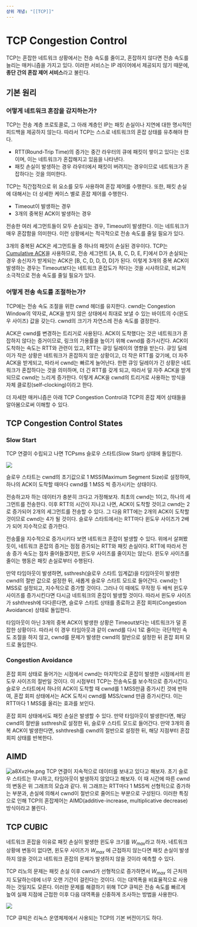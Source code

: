 ```yaml
---
상위 개념: "[[TCP]]"
---
```

# TCP Congestion Control
TCP는 혼잡한 네트워크 상황에서는 전송 속도를 줄이고, 혼잡하지 않다면 전송 속도를 늘리는 매커니즘을 가지고 있다. 이러한 서비스는 IP 레이어에서 제공되지 않기 때문에, **종단 간의 혼잡 제어 서비스**라고 불린다.

## 기본 원리

### 어떻게 네트워크 혼잡을 감지하는가?
TCP는 전송 계층 프로토콜로, 그 아래 계층인 IP는 패킷 손실이나 지연에 대한 명시적인 피드백을 제공하지 않는다. 따라서 TCP는 스스로 네트워크의 혼잡 상태를 유추해야 한다.

* RTT(Round-Trip Time)의 증가는 중간 라우터의 큐에 패킷이 쌓이고 있다는 신호이며, 이는 네트워크가 혼잡해지고 있음을 나타낸다.
* 패킷 손실이 발생하는 경우 라우터에서 패킷이 버려지는 경우이므로 네트워크가 혼잡하다는 것을 의미한다.

TCP는 직간접적으로 위 요소를 모두 사용하여 혼잡 제어를 수행한다. 또한, 패킷 손실에 대해서는 더 상세한 케이스 별로 혼잡 제어를 수행한다.

* Timeout이 발생하는 경우
* 3개의 중복된 ACK이 발생하는 경우

전송한 여러 세그먼트들이 모두 손실되는 경우, Timeout이 발생한다. 이는 네트워크가 매우 혼잡함을 의미한다. 이런 상황에서는 적극적으로 전송 속도를 줄일 필요가 있다.

3개의 중복된 ACK은 세그먼트들 중 하나의 패킷이 손실된 경우이다. TCP는 [Cumulative ACK](../../../reliable%20transmission/Cumulative%20ACK.md)을 사용하므로, 전송 세그먼트 [A, B, C, D, E, F]에서 D가 손실되는 경우 송신자가 받게되는 ACK은 [B, C, D, D, D, D]가 된다. 이렇게 3개의 중복 ACK이 발생하는 경우는 Timeout보다는 네트워크 혼잡도가 적다는 것을 시사하므로, 비교적 소극적으로 전송 속도를 줄일 필요가 있다.

### 어떻게 전송 속도를 조절하는가?
TCP에는 전송 속도 조절을 위한 cwnd 헤더를 유지한다. cwnd는 Congestion Window의 약자로, ACK을 받지 않은 상태에서 최대로 보낼 수 있는 바이트의 수(윈도우 사이즈) 값을 갖는다. cwnd의 크기가 자연스레 전송 속도를 결정한다.

ACK은 cwnd를 변경하는 트리거로 사용된다. ACK이 도착했다는 것은 네트워크가 혼잡하지 않다는 증거이므로, 링크의 가용률을 높이기 위해 cwnd를 증가시킨다. ACK이 도착하는 속도는 RTT와 관련이 있고, RTT는 큐잉 딜레이의 영향을 받는다. 큐잉 딜레이가 작은 상황은 네트워크가 혼잡하지 않은 상황이고, 더 작은 RTT를 갖기에, 더 자주 ACK을 받게되고, 따라서 cwnd는 빠르게 늘어난다. 한편 큐잉 딜레이가 긴 상황은 네트워크가 혼잡하다는 것을 의미하며, 더 긴 RTT를 갖게 되고, 따라서 덜 자주 ACK을 받게되므로 cwnd는 느리게 증가한다. 이렇게 ACK을 cwnd의 트리거로 사용하는 방식을 자체 클로킹(self-clocking)이라고 한다.

더 자세한 매커니즘은 아래 TCP Congestion Control과 TCP의 혼잡 제어 상태들을 알아봄으로써 이해할 수 있다.

## TCP Congestion Control States
### Slow Start
TCP 연결이 수립되고 나면 TCPsms 슬로우 스타트(Slow Start) 상태에 돌입한다.

![](https://i.imgur.com/ZRXUPtW.png)

슬로우 스타트는 cwnd의 초기값으로 1 MSS(Maximum Segment Size)로 설정하여, 하나의 ACK이 도착할 때마다 cwnd를 1 MSS 씩 증가시키는 상태이다.

전송하고자 하는 데이터가 충분히 크다고 가정해보자. 최초의 cwnd는 1이고, 하나의 세그먼트를 전송한다. 이후 RTT의 시간이 지나고 나면, ACK이 도착할 것이고 cwnd는 2로 증가되어 2개의 세그먼트를 전송할 수 있다. 그 다음 RTT에는 2개의 ACK이 도착할 것이므로 cwnd는 4가 될 것이다. 슬로우 스타트에서는 RTT마다 윈도우 사이즈가 2배가 되어 지수적으로 증가한다.

전송률을 지수적으로 증가시키다 보면 네트워크 혼잡이 발생할 수 있다. 위에서 살펴봤듯이, 네트워크 혼잡의 증거는 점점 증가되는 RTT와 패킷 손실이다. RTT에 따라서 전송 증가 속도는 점차 줄어들겠지만, 윈도우 사이즈를 줄이지는 않는다. 윈도우 사이즈를 줄이는 행동은 패킷 손실로부터 수행된다.

만약 타임아웃이 발생하면, ssthresh(슬로우 스타트 임계값)을 타임아웃이 발생한 cwnd의 절반 값으로 설정한 뒤, 새롭게 슬로우 스타트 모드로 들어간다. cwnd는 1 MSS로 설정되고, 지수적으로 증가할 것이다. 그러나 이 때에도 무작정 두 배씩 윈도우 사이즈를 증가시킨다면 다시금 네트워크의 혼잡이 발생할 것이다. 따라서 윈도우 사이즈가 sshthresh에 다다른다면, 슬로우 스타트 상태를 종료하고 혼잡 회피(Congestion Avoidance) 상태로 돌입한다.

타임아웃이 아닌 3개의 중복 ACK이 발생한 상황은 Timeout보다는 네트워크가 덜 혼잡한 상황이다. 따라서 이 경우 타임아웃과 같이 cwnd를 다시 1로 줄이는 극단적인 속도 조절을 하지 않고, cwnd를 문제가 발생한 cwnd의 절반으로 설정한 뒤 혼잡 회피 모드로 돌입한다.

### Congestion Avoidance
혼잡 회피 상태로 들어가는 시점에서 cwnd는 마지막으로 혼잡이 발생한 시점에서의 윈도우 사이즈의 절반일 것이다. 이 시점부터 TCP는 전송속도를 보수적으로 증가시킨다. 슬로우 스타트에서 하나의 ACK이 도착할 때 cwnd를 1 MSS만큼 증가시킨 것에 반하여, 혼잡 회피 상태에서는 ACK 도착시 cwnd를 MSS/cwnd 만큼 증가시킨다. 이는 RTT마다 1 MSS를 올리는 효과를 보인다.

혼잡 회피 상태에서도 패킷 손실은 발생할 수 있다. 만약 타임아웃이 발생한다면, 해당 cwnd의 절반을 ssthresh로 설정한 뒤, 슬로우 스타트 모드로 들어간다. 만약 3개의 중복 ACK이 발생한다면, sshthresh를 cwnd의 절반으로 설정한 뒤, 해당 지점부터 혼잡 회피 상태를 반복한다.


## AIMD
![a8XvzHe.png](https://i.imgur.com/a8XvzHe.png)
TCP 연결이 지속적으로 데이터를 보내고 있다고 해보자. 초기 슬로우 스타트는 무시하고, 타임아웃이 발생하지 않았다고 해보자. 이 때 시간에 따른 cwnd의 변동은 위 그래프의 모습과 같다. 위 그래프는 RTT마다 1 MSS씩 선형적으로 증가하는 부분과, 손실에 의해서 cwnd이 절반으로 줄어드는 부분으로 구성된다. 이러한 특징으로 인해 TCP의 혼잡제어는 AIMD(additive-increase, multiplicative decrease) 방식이라고 불린다.

## TCP CUBIC
네트워크 혼잡을 이유로 패킷 손실이 발생한 윈도우 크기를 $W_{max}$라고 하자. 네트워크 상황에 변동이 없다면, 윈도우 사이즈가 $W_{max}$ 에 근접하지 않는다면 패킷 손실이 발생하지 않을 것이고 네트워크 혼잡의 문제가 발생하지 않을 것이라 예측할 수 있다.

TCP 리노의 문제는 패킷 손실 이후 cwnd가 선형적으로 증가하면서 $W_{max}$ 의 근처까지 도달하는데에 너무 오랜 기간이 걸린다는 것이다. 이는 대역폭을 비효율적으로 사용하는 것일지도 모른다. 이러한 문제를 해결하기 위해 TCP 큐빅은 전송 속도를 빠르게 높여 실패 지점에 근접한 이후 다음 대역폭을 신중하게 조사하는 방법을 사용한다.

![](https://i.imgur.com/zyWwKtQ.png)

TCP 큐빅은 리눅스 운영체제에서 사용되는 TCP의 기본 버전이기도 하다.